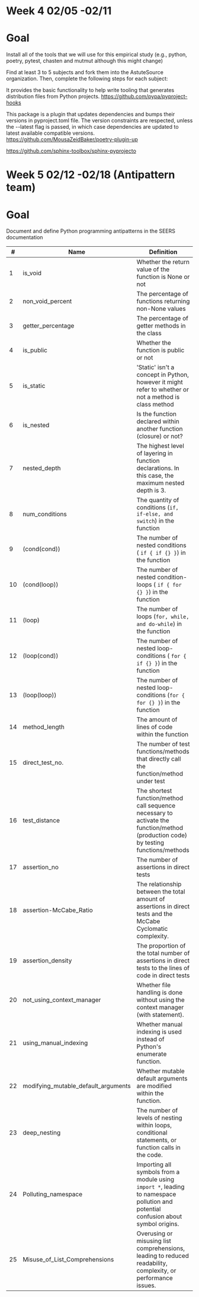 # Week 4 02/05 -02/11

# Goal
Install all of the tools that we will use for this empirical study (e.g., python, poetry, pytest, chasten and mutmut although this might change)

Find at least 3 to 5 subjects and fork them into the AstuteSource organization. Then, complete the following steps for each subject:

It provides the basic functionality to help write tooling that generates distribution files from Python projects.
https://github.com/pypa/pyproject-hooks

This package is a plugin that updates dependencies and bumps their versions in pyproject.toml file. The version constraints are respected, unless the --latest flag is passed, in which case dependencies are updated to latest available compatible versions.
https://github.com/MousaZeidBaker/poetry-plugin-up


https://github.com/sphinx-toolbox/sphinx-pyprojecto

# Week 5 02/12 -02/18  (Antipattern team)

# Goal   
Document and define Python programming antipatterns in the SEERS documentation 

| #   | Name        |  Definition |         
| --- | ----------- | ------------------------------------------------------------------| 
| 1   |   is_void          | Whether the return value of the function is None or not |
| 2   |   non_void_percent |The percentage of functions returning non-None values|
| 3   |   getter_percentage|The percentage of getter methods in the class|
| 4   |   is_public        | Whether the function is public or not |
| 5   |   is_static        |'Static' isn't a concept in Python, however it might refer to whether or not a method is class method|
| 6   |   is_nested        |Is the function declared within another function (closure) or not?|
| 7   |   nested_depth     | The highest level of layering in function declarations. In this case, the maximum nested depth is 3.|
| 8   |   num_conditions   |The quantity of conditions (`if, if-else, and switch`) in the function|
| 9   |   (cond(cond))     |The number of nested conditions ( `if { if {} }`) in the function|
| 10  |   (cond(loop))     | The number of nested condition-loops ( `if { for {} }`) in the function|
| 11  |   (loop)           |The number of loops (`for, while, and do-while`) in the function|
| 12  |   (loop(cond))     |The number of nested loop-conditions ( `for { if {} }`) in the function|
| 13  |   (loop(loop))     |The number of nested loop-conditions  (`for { for {} }`) in the function|
| 14  |   method_length    | The amount of lines of code within the function|
| 15  |   direct_test_no.  |The number of test functions/methods that directly call the function/method under test |
| 16  |   test_distance    |The shortest function/method call sequence necessary to activate the function/method (production code) by testing functions/methods|                           
| 17  |  assertion_no                |The number of assertions in direct tests|
| 18  |  assertion-McCabe_Ratio      |The relationship between the total amount of assertions in direct tests and the McCabe Cyclomatic complexity.|
| 19  |  assertion_density           |The proportion of the total number of assertions in direct tests to the lines of code in direct tests |
| 20  |  not_using_context_manager   |Whether file handling is done without using the context manager (with statement).|
| 21  |  using_manual_indexing       |Whether manual indexing is used instead of Python's enumerate function.|
| 22  |  modifying_mutable_default_arguments   |Whether mutable default arguments are modified within the function.|
| 23  |  deep_nesting                | The number of levels of nesting within loops, conditional statements, or function calls in the code.|
| 24  |  Polluting_namespace         |Importing all symbols from a module using `import *`, leading to namespace pollution and potential confusion about symbol origins.|
| 25  |  Misuse_of_List_Comprehensions|Overusing or misusing list comprehensions, leading to reduced readability, complexity, or performance issues.|

